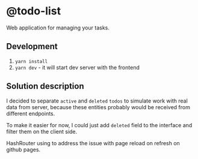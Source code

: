 # @todo-list

Web application for managing your tasks.

## Development

1. `yarn install`
2. `yarn dev` - it will start dev server with the frontend

## Solution description
I decided to separate `active` and `deleted` `todos` to simulate work
with real data from server, because these entities probably would 
be received from different endpoints.

To make it easier for now, I could just add `deleted` field to the 
interface and filter them on the client side.

HashRouter using to address the issue with page reload on refresh 
on github pages.